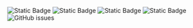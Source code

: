 ![Static Badge](https://img.shields.io/badge/blacklists-60-000000) ![Static Badge](https://img.shields.io/badge/blacklisted-2900598-cc0000) ![Static Badge](https://img.shields.io/badge/whitelisted-2250-00CC00) ![Static Badge](https://img.shields.io/badge/streaming_blacklist-28107-000000) ![GitHub issues](https://img.shields.io/github/issues/fabriziosalmi/blacklists)

